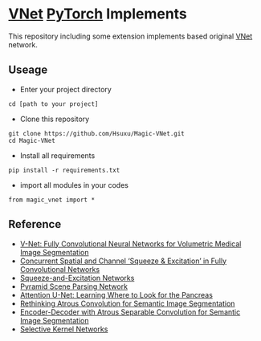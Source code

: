 # [VNet](https://arxiv.org/abs/1606.04797) [PyTorch](https://pytorch.org/) Implements

This repository including some extension implements based original [VNet](https://arxiv.org/abs/1606.04797) network.

## Useage
- Enter your project directory
```
cd [path to your project]
```
- Clone this repository
```
git clone https://github.com/Hsuxu/Magic-VNet.git
cd Magic-VNet
```
- Install all requirements
```
pip install -r requirements.txt
```
- import all modules in your codes
```
from magic_vnet import *
```

## Reference
- [V-Net: Fully Convolutional Neural Networks for Volumetric Medical Image Segmentation](https://arxiv.org/abs/1606.04797)
- [Concurrent Spatial and Channel ‘Squeeze & Excitation’ in Fully Convolutional Networks](https://arxiv.org/abs/1803.02579)
- [Squeeze-and-Excitation Networks](https://arxiv.org/abs/1709.01507)
- [Pyramid Scene Parsing Network](https://arxiv.org/abs/1612.01105)
- [Attention U-Net: Learning Where to Look for the Pancreas](https://arxiv.org/abs/1804.03999)
- [Rethinking Atrous Convolution for Semantic Image Segmentation](https://arxiv.org/abs/1706.05587)
- [Encoder-Decoder with Atrous Separable Convolution for Semantic Image Segmentation](https://arxiv.org/abs/1802.02611) 
- [Selective Kernel Networks](https://arxiv.org/abs/1903.06586)